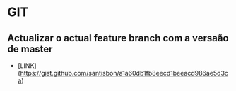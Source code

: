 # GIT
   
 ## Actualizar o actual feature branch com a versaão de master
   * [LINK] (https://gist.github.com/santisbon/a1a60db1fb8eecd1beeacd986ae5d3ca)
